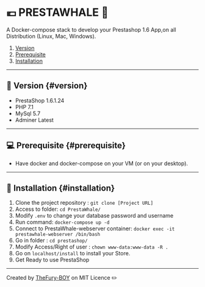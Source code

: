 # :euro: PRESTAWHALE :whale:

A Docker-compose stack to develop your Prestashop 1.6 App,on all Distribution (Linux, Mac, Windows).

1. [Version](#version)
2. [Prerequisite](#prerequisite)
3. [Installation](#installation)

***

## :floppy_disk: Version {#version}

- PrestaShop 1.6.1.24
- PHP 7.1
- MySql 5.7
- Adminer Latest

***

## :computer: Prerequisite {#prerequisite}

- Have docker and docker-compose on your VM (or on your desktop).

***

## :dvd: Installation {#installation}

1. Clone the project repository : `git clone [Project URL]`
2. Access to folder: `cd PrestaWhale/`
3. Modify `.env` to change your database password and username
4. Run command: `docker-compose up -d`
5. Connect to PrestaWhale-webserver container: `docker exec -it prestawhale-webserver /bin/bash`
6. Go in folder : `cd prestashop/`
7. Modify Access/Right of user : `chown www-data:www-data -R .`
8. Go on `localhost/install` to install your Store.
9. Get Ready to use PrestaShop

***

Created by [TheFury-BOY](adriendudeck.online) on MIT Licence :pencil2: 
